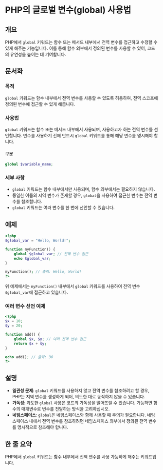 <!--
Meta Description: # PHP의 글로벌 변수(global) 사용법 ## 개요 PHP에서 `global` 키워드는 함수 또는 메서드 내부에서 전역 변수를 접근하고 수정할 수 있게 해주는 기능입니다. 이를 통해 함수 외부에서 정의된 변수를 사용할 수 있어, 코드의 유연성을 높이는 데 기여합니...
Meta Keywords: global, 변수를, 키워드는, 내부에서, php
-->

# PHP의 글로벌 변수(global) 사용법

## 개요
PHP에서 `global` 키워드는 함수 또는 메서드 내부에서 전역 변수를 접근하고 수정할 수 있게 해주는 기능입니다. 이를 통해 함수 외부에서 정의된 변수를 사용할 수 있어, 코드의 유연성을 높이는 데 기여합니다.

## 문서화
### 목적
`global` 키워드는 함수 내부에서 전역 변수를 사용할 수 있도록 허용하여, 전역 스코프에 정의된 변수에 접근할 수 있게 해줍니다.

### 사용법
`global` 키워드는 함수 또는 메서드 내부에서 사용되며, 사용하고자 하는 전역 변수를 선언합니다. 변수를 사용하기 전에 반드시 `global` 키워드를 통해 해당 변수를 명시해야 합니다.

#### 구문
```php
global $variable_name;
```

### 세부 사항
- `global` 키워드는 함수 내부에서만 사용되며, 함수 외부에서는 필요하지 않습니다.
- 동일한 이름의 지역 변수가 존재할 경우, `global`을 사용하여 접근한 변수는 전역 변수를 참조합니다.
- `global` 키워드는 여러 변수를 한 번에 선언할 수 있습니다.

## 예제
```php
<?php
$global_var = "Hello, World!";

function myFunction() {
    global $global_var; // 전역 변수 접근
    echo $global_var;
}

myFunction(); // 출력: Hello, World!
?>
```

위 예제에서는 `myFunction()` 내부에서 `global` 키워드를 사용하여 전역 변수 `$global_var`에 접근하고 있습니다.

### 여러 변수 선언 예제
```php
<?php
$x = 10;
$y = 20;

function add() {
    global $x, $y; // 여러 전역 변수 접근
    return $x + $y;
}

echo add(); // 출력: 30
?>
```

## 설명
- **일관성 문제**: `global` 키워드를 사용하지 않고 전역 변수를 참조하려고 할 경우, PHP는 지역 변수를 생성하게 되어, 의도한 대로 동작하지 않을 수 있습니다.
- **가독성**: 과도한 `global` 사용은 코드의 가독성을 떨어뜨릴 수 있습니다. 가능하면 함수의 매개변수로 변수를 전달하는 방식을 고려하십시오.
- **네임스페이스**: `global`은 네임스페이스와 함께 사용할 때 주의가 필요합니다. 네임스페이스 내에서 전역 변수를 참조하려면 네임스페이스 외부에서 정의된 전역 변수를 명시적으로 참조해야 합니다.

## 한 줄 요약
PHP에서 `global` 키워드는 함수 내부에서 전역 변수를 사용 가능하게 해주는 키워드입니다.